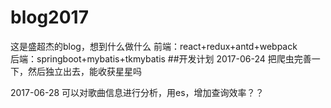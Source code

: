 # blog2017
这是盛超杰的blog，想到什么做什么
前端：react+redux+antd+webpack  
后端：springboot+mybatis+tkmybatis
##开发计划
2017-06-24 把爬虫完善一下，然后独立出去，能收获星星吗

2017-06-28 可以对歌曲信息进行分析，用es，增加查询效率？？
